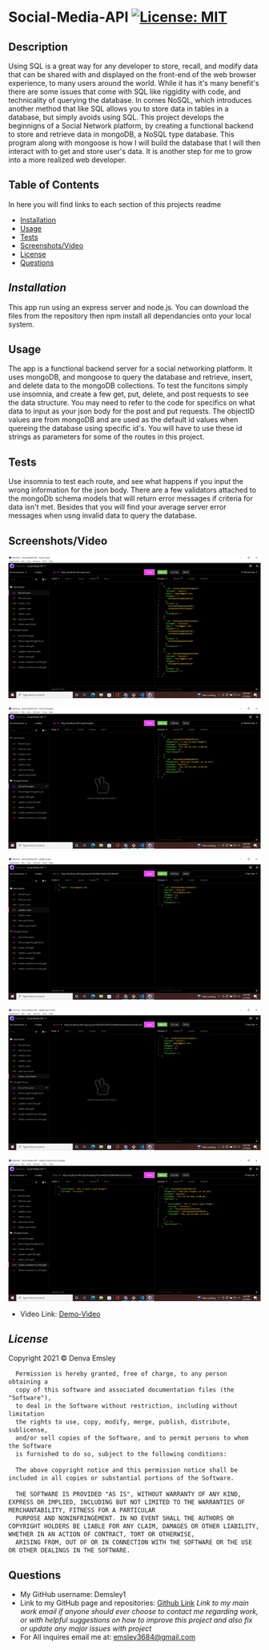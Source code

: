 # Social-Media-API [![License: MIT](https://img.shields.io/badge/License-MIT-yellow.svg)](https://opensource.org/licenses/MIT)
  ## Description 

  Using SQL is a great way for any developer to store, recall, and modify data that can be shared with and displayed on the front-end of the web browser experience, to many users around the world. While it has it's many benefit's there are some issues that come with SQL like riggidity with code, and technicality of querying the database. In comes NoSQL, which introduces another method that like SQL allows you to store data in tables in a database, but simply avoids using SQL. This project develops the beginnigns of a Social Network platform, by creating a functional backend to store and retrieve data in mongoDB, a NoSQL type database. This program along with mongoose is how I will build the database that I will then interact with to get and store user's data. It is another step for me to grow into a more realized web developer.

  ## Table of Contents
  In here you will find links to each section of this projects readme
  - [Installation](#installation)
  - [Usage](#usage)
  - [Tests](#tests)
  - [Screenshots/Video](#screenshots/video)
  - [License](#license)
  - [Questions](#questions)

  ## *Installation*

  This app run using an express server and node.js. You can download the files from the repository then npm install all dependancies onto your local system.

  ## Usage 

  The app is a functional backend server for a social networking platform. It uses mongoDB, and mongoose to query the database and retrieve, insert, and delete data to the mongoDB collections. To test the funcitons simply use insomnia, and create a few get, put, delete, and post requests to see the data structure. You may need to refer to the code for specifics on what data to input as your json body for the post and put requests. The objectID values are from mongoDB and are used as the default id values when quereing the database using specific id's. You will have to use these id strings as parameters for some of the routes in this project. 

 ## Tests

  Use insomnia to test each route, and see what happens if you input the wrong information for the json body. There are a few validators attached to the mongoDb schema models that will return error messages if criteria for data isn't met. Besides that you will find your average server error messages when usng invalid data to query the database.

  ## Screenshots/Video

  ![Screenshot1](./images/Screen1.png)

  ![Screenshot2](./images/Screen2.png)

  ![Screenshot3](./images/Screen3.png)

  ![Screenshot4](./images/Screen4.png)

  ![Screenshot5](./images/Screen5.png)

  - Video Link: [Demo-Video]()



  ## *License*

  Copyright 2021 &copy; Denva Emsley

      Permission is hereby granted, free of charge, to any person obtaining a 
      copy of this software and associated documentation files (the "Software"), 
      to deal in the Software without restriction, including without limitation 
      the rights to use, copy, modify, merge, publish, distribute, sublicense, 
      and/or sell copies of the Software, and to permit persons to whom the Software 
      is furnished to do so, subject to the following conditions:
          
      The above copyright notice and this permission notice shall be included in all copies or substantial portions of the Software.
          
      THE SOFTWARE IS PROVIDED "AS IS", WITHOUT WARRANTY OF ANY KIND, EXPRESS OR IMPLIED, INCLUDING BUT NOT LIMITED TO THE WARRANTIES OF MERCHANTABILITY, FITNESS FOR A PARTICULAR 
      PURPOSE AND NONINFRINGEMENT. IN NO EVENT SHALL THE AUTHORS OR COPYRIGHT HOLDERS BE LIABLE FOR ANY CLAIM, DAMAGES OR OTHER LIABILITY, WHETHER IN AN ACTION OF CONTRACT, TORT OR OTHERWISE, 
      ARISING FROM, OUT OF OR IN CONNECTION WITH THE SOFTWARE OR THE USE OR OTHER DEALINGS IN THE SOFTWARE.
      
  ## Questions 

  - My GitHub username: Demsley1
  - Link to my GitHub page and repositories: [Github Link](https://github.com/Demsley1)
  _Link to my main work email if anyone should ever choose to contact me regarding work, or with helpful suggestions on how to improve this project and 
  also fix or update any major issues with project_
  - For All inquires email me at: emsley3684@gmail.com

